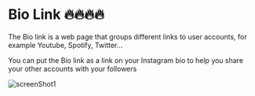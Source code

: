 # Bio Link 🔥🔥🔥🔥
The Bio link is a web page that groups different links to user accounts, for example Youtube, Spotify, Twitter...

You can put the Bio link as a link on your Instagram bio to help you share your other accounts with your followers

![screenShot1](https://user-images.githubusercontent.com/67663737/178097619-16affaa5-cdd6-461f-b687-bd1c7dfcae3b.jpg)
